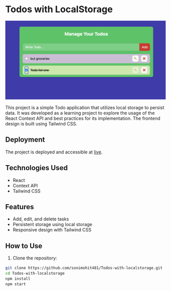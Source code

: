 # Todos with LocalStorage

![Banner](https://raw.githubusercontent.com/sonimohit481/Todos-with-localstorage/main/public/Banner.png)

This project is a simple Todo application that utilizes local storage to persist data. It was developed as a learning project to explore the usage of the React Context API and best practices for its implementation. The frontend design is built using Tailwind CSS.

## Deployment

The project is deployed and accessible at [live](https://todo-with-localstorage-01.netlify.app/).

## Technologies Used

- React
- Context API
- Tailwind CSS

## Features

- Add, edit, and delete tasks
- Persistent storage using local storage
- Responsive design with Tailwind CSS

## How to Use

1. Clone the repository:

```bash
git clone https://github.com/sonimohit481/Todos-with-localstorage.git
cd Todos-with-localstorage
npm install
npm start
```
